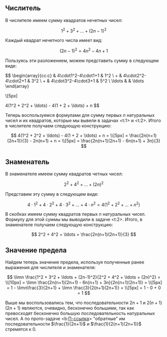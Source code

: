 ## Числитель

В числителе имеем сумму квадратов нечетных чисел:

$$ 1^2 + 3^2 + \ldots + (2n-1)^2 $$

Каждый квадрат нечетного числа имеет вид:

$$ (2n-1)^2 = 4n^2 - 4n + 1 $$

Пользуясь эти разложением, можем представить сумму в следующем виде:

$$
\begin{array}{cc:c}
	  & 4\cdot1^2-4\cdot1+1 & 1^2
    \\
    + & 4\cdot2^2-4\cdot2+1 & 3^2
    \\
    + & 4\cdot3^2-4\cdot3+1 & 5^2
    \\
    \ldots & & \ldots
\end{array}

\\[5px]

4(1^2 + 2^2 + \ldots) - 4(1 + 2 + \ldots) + n
$$

Теперь воспользуемся формулами для сумму первых $n$ натуральных чисел и их квадратов, которые мы вывели в задачах <t:1> и <t:2>. Итого в числителе получаем следующую конструкцию:

$$ 4(1^2 + 2^2 + \ldots) - 4(1 + 2 + \ldots) + n = \\[5px] = \frac{2n(n+1)(2n+1)}{3} - 2n(n+1) + n = \\[5px] = \frac{2n(n+1)(2n+1) - 6n(n+1) + 3n}{3} $$

## Знаменатель

В знаменателе имеем сумму квадратов четных чисел:

$$ 2^2 + 4^2 + \ldots + (2n)^2 $$

Представим эту сумму в следующем виде:

$$ 4\cdot 1^2 + 4\cdot2^2 + 4\cdot 3^2 + \ldots + 4\cdot n^2 = 4\left( 1^2 + 2^2 + \ldots + n^2 \right) $$

В скобках имеем сумму квадратов первых $n$ натуральных чисел. Формулу для этой суммы мы выводили в задаче <t:2>. Итого, в знаменателе получаем следующую конструкцию:

$$ 2^2 + 4^2 + \ldots = \frac{2n(n+1)(2n+1)}{3} $$

## Значение предела

Найдем теперь значение предела, используя полученные ранее выражения для числителя и знаменателя:

$$ \limn \frac{1^2 + 3^2 + \ldots + (2n-1)^2}{2^2 + 4^2 + \ldots + (2n)^2} = \\[10px] = \limn \frac{2n(n+1)(2n+1) - 6n(n+1) + 3n}{2n(n+1)(2n+1)} = \\[5px] = 1 - \limn\frac{3}{2n+1} + \limn \frac{3}{2(n+1)(2n+1)} = \\[5px] = 1 - 0 + 0 = 1 $$

Выше мы воспользовались тем, что последовательности $2n+1$ и $2(n+1)(2n+1)$ являются, очевидно, бесконечно большими, так как превосходят бесконечно большую последовательность натуральных чисел. А по прото-задаче <b:[П-ссылка](advanced/proto/sequence-lim/bm-bb)> "обратные" им последовательности $\frac{1}{2n+1}$ и $\frac{1}{2(n+1)(2n+1)}$ стремятся к $0$.
